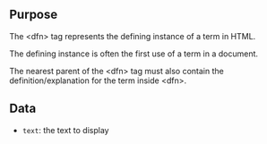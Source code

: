 ## Purpose

The &lt;dfn&gt; tag represents the defining instance of a term in HTML.

The defining instance is often the first use of a term in a document.

The nearest parent of the &lt;dfn&gt; tag must also contain the definition/explanation for the term inside &lt;dfn&gt;.

## Data

* `text`: the text to display
